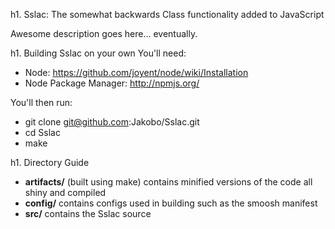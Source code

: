 h1. Sslac: The somewhat backwards Class functionality added to JavaScript

Awesome description goes here... eventually.

h1. Building Sslac on your own
You'll need:

* Node: https://github.com/joyent/node/wiki/Installation
* Node Package Manager: http://npmjs.org/

You'll then run:

* git clone git@github.com:Jakobo/Sslac.git
* cd Sslac
* make

h1. Directory Guide

* **artifacts/** (built using make) contains minified versions of the code all shiny and compiled
* **config/** contains configs used in building such as the smoosh manifest
* **src/** contains the Sslac source